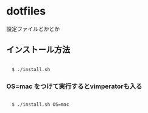 dotfiles
========

設定ファイルとかとか

## インストール方法

```sh

  $ ./install.sh

```

### OS=mac をつけて実行するとvimperatorも入る

```sh

  $ ./install.sh OS=mac

```

